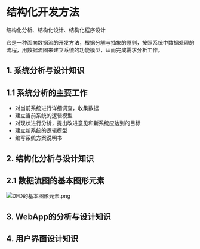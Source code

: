 # 结构化开发方法

结构化分析、结构化设计、结构化程序设计

它是一种面向数据流的开发方法，根据分解与抽象的原则，按照系统中数据处理的流程，用数据流图来建立系统的功能模型，从而完成需求分析工作。


## 1. 系统分析与设计知识

## 1.1 系统分析的主要工作
- 对当前系统进行详细调查，收集数据
- 建立当前系统的逻辑模型
- 对现状进行分析，提出改进意见和新系统应达到的目标
- 建立新系统的逻辑模型
- 编写系统方案说明书

## 2. 结构化分析与设计知识

## 2.1 数据流图的基本图形元素

![DFD的基本图形元素.png](https://wbccb.github.io/Frontend-Articles/image/DFD的基本图形元素.png)




## 3. WebApp的分析与设计知识

## 4. 用户界面设计知识